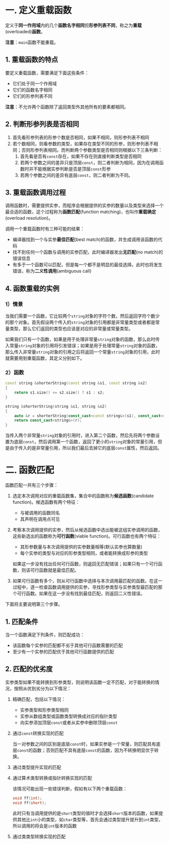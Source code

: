 # 一. 定义重载函数

定义于**同一作用域**内的几个**函数名字相同**但**形参列表不同**，称之为**重载**(overloaded)**函数**。

**注意**：`main`函数不能重载。

## 1. 重载函数的特点

要定义重载函数，需要满足下面这些条件：

- 它们处于同一个作用域
- 它们的函数名字相同
- 它们的形参列表不同

**注意**：不允许两个函数除了返回类型外其他所有的要素都相同。

## 2. 判断形参列表是否相同

1. 首先看形参列表的形参个数是否相同，如果不相同，则形参列表不相同
2. 若个数相同，则看参数的类型，如果存在类型不同的形参，则形参列表不相同；否则形参列表相同。而判断两个参数类型是否相同则根据以下三条判断：
   1. 首先看是否有`const`存在，如果不存在则直接判断类型是否相同
   2. 若两个参数之间的差异只是顶层`const`，则二者判断为相同，因为在调用函数时并不能根据实参判断是否是顶层`const`形参
   3. 若两个参数之间的差异有底层`const`，则二者判断为不同。

## 3. 重载函数调用过程

调用函数时，需要提供实参，而程序会根据提供的实参的数量以及类型来选择一个最合适的函数，这个过程称为**函数匹配**(function matching)，也叫作**重载确定**(overload resolution)。

调用一个重载函数时有三种可能的结果：

- 编译器找到一个与实参**最佳匹配**(best match)的函数，并生成调用该函数的代码
- 找不到任何一个函数与调用的实参匹配，此时编译器发出**无匹配**(no match)的错误信息
- 有多于一个函数可以匹配，但是每一个都不是明显的最佳选择。此时也将发生错误，称为**二义性调用**(ambiguous call)

## 4. 函数重载的实例

### 1）情景

当我们需要一个函数，它比较两个`string`对象的字符个数，然后返回字符个数少的那个对象。首先假设两个传入的`string`对象的引用都是非常量类型或者都是常量类型，那么它们返回的类型也应该是对应的非常量或常量类型。

如果我们只有一个函数，如果是用于处理非常量`string`对象的函数，那么此时传入常量`string`对象的引用将引发错误；如果是用于处理常量`string`对象的函数，那么传入非常量`string`对象的引用之后将返回一个常量`string`对象的引用，此时就需要用到重载函数，其定义分别如下。

### 2）函数

```c++
const string &shorterString(const string &s1, const string &s2)
{
    return s1.size() <= s2.size() ? s1 : s2;
}
```

```c++
string &shorterString(string &s1, string &s2)
{
    auto &r = shorterString(const_cast<const string&>(s1), const_cast<const string&>(s2));
    return const_cast<string&>(r);
}
```

当传入两个非常量`string`对象的引用时，进入第二个函数，然后先将两个参数设置为底层`const`，然后调用第一个函数，返回了更小的`string`对象的常量引用，但是由于传入的是非常量引用，所以我们最后去掉它的底层`const`属性，然后返回。



# 二. 函数匹配

函数匹配一共有三个步骤：

1. 选定本次调用对应的重载函数集，集合中的函数称为**候选函数**(candidate function)。候选函数有两个特征：

   - 与被调用的函数同名
   - 其声明在调用点可见

2. 考察本次调用提供的实参，然后从候选函数中选出能被这组实参调用的函数，这些新选出的函数称为**可行函数**(viable function)。可行函数也有两个特征：

   - 其形参数量与本次调用提供的实参数量相等(默认实参也算数量)
   - 每个实参的类型与对应的形参类型相同，或者能转换成形参的类型

   如果这一步没有找出任何可行函数，则返回无匹配错误；如果只有一个可行函数，则该可行函数就是最佳匹配。

3. 如果可行函数有多个，则从可行函数中选择与本次调用最匹配的函数。在这一过程中，逐一检查函数调用提供的实参，寻找形参类型与实参类型最匹配的那个可行函数。如果在这一步没有找到最佳匹配，则返回二义性错误。

下面将主要说明第三个步骤。

## 1. 匹配条件

当一个函数满足下列条件，则匹配成功：

- 该函数每个实参的匹配都不劣于其他可行函数需要的匹配
- 至少有一个实参的匹配优于其他可行函数提供的匹配

## 2. 匹配的优劣度

实参类型如果不能转换到形参类型，则说明该函数一定不匹配，对于能转换的情况，按照从优到劣分为以下情况：

1. 精确匹配，包括以下情况：

   - 实参类型和形参类型相同
   - 实参从数组类型或函数类型转换成对应的指针类型
   - 向实参添加顶层`const`或者从实参中删除顶层`const`

2. 通过`const`转换实现的匹配

   当一对参数之间的区别是底层`const`时，如果实参是一个常量，则匹配具有底层`const`的函数；否则匹配不具有底层`const`的函数，因为不转换明显优于转换。

3. 通过类型提升实现的匹配

4. 通过算术类型转换或指针转换实现的匹配

   该情况可能出现一些错误判断，假如有以下两个重载函数：

   ```c++
   void ff(int);
   void ff(short);
   ```

   此时只有当调用提供的是`short`类型的值时才会选择`short`版本的函数，如果提供其他比`int`小的类型，如`char`类型等，首先会通过类型提升提升到`int`类型，所以调用的将会是`int`版本的函数

5. 通过类类型转换实现的匹配